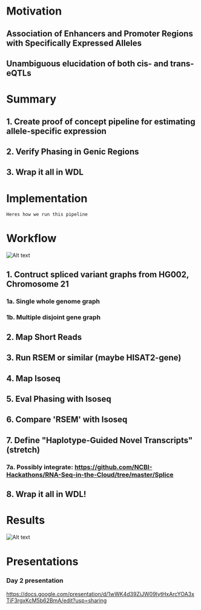 # Motivation

## Association of Enhancers and Promoter Regions with Specifically Expressed Alleles

## Unambiguous elucidation of both cis- and trans- eQTLs

# Summary

## 1. Create proof of concept pipeline for estimating allele-specific expression

## 2. Verify Phasing in Genic Regions

## 3. Wrap it all in WDL

# Implementation

```Heres how we run this pipeline```

# Workflow

![Alt text](https://github.com/NCBI-Hackathons/TheHumanPangenome/blob/master/RNA/RNA%20project-5.jpg?raw=true "Title")

## 1. Contruct spliced variant graphs from HG002, Chromosome 21

### 1a. Single whole genome graph

### 1b. Multiple disjoint gene graph

## 2. Map Short Reads 

## 3. Run RSEM or similar (maybe HISAT2-gene)

## 4. Map Isoseq

## 5. Eval Phasing with Isoseq

## 6. Compare 'RSEM' with Isoseq

## 7. Define "Haplotype-Guided Novel Transcripts" (stretch)

### 7a. Possibly integrate: https://github.com/NCBI-Hackathons/RNA-Seq-in-the-Cloud/tree/master/Splice

## 8. Wrap it all in WDL!

# Results

![Alt text](https://github.com/NCBI-Hackathons/TheHumanPangenome/blob/master/RNA/RNA%20project-6.jpg?raw=true "Title")

# Presentations

### Day 2 presentation
https://docs.google.com/presentation/d/1wWK4d39ZiJW09IytHxArcYOA3xTiF3rgxKcM5b62BmA/edit?usp=sharing


